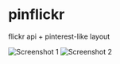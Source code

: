 pinflickr
=========

flickr api + pinterest-like layout

![Screenshot 1](http://i.imgur.com/DxAHfvp.jpg)
![Screenshot 2](http://i.imgur.com/vzB3ljs.jpg)
